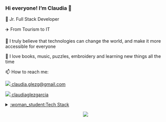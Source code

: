 ### Hi everyone! I’m Claudia 👋


 <p>🌱 Jr. Full Stack Developer </p>
 <p>✈️ From Tourism to IT</p>
 <p>🚀 I truly believe that technologies can change the world, and make it more accessible for everyone</p>
 <p>🧡 I love books, music, puzzles, embroidery and learning new things all the time</p>
 <p>📫 How to reach me:</p>
   <p> <a href="mailto:claudia.glezg@gmail.com" target="blank"><img src="https://skillicons.dev/icons?i=gmail,)](https://skillicons.dev"/> claudia.glezg@gmail.com</p>
 <p> <a href="https://www.linkedin.com/in/claudiaglezgarcia/" target="blank"><img src="https://skillicons.dev/icons?i=linkedin,)](https://skillicons.dev"/> claudiaglezgarcia  </p>
  <details>
  <summary>:woman_student:Tech Stack</summary>

#### Frontend

 <img src="https://skillicons.dev/icons?i=html,css,javascript,react,bootstrap,tailwind," />

#### Backend

 <img src="https://skillicons.dev/icons?i=php,laravel," />

#### Databases

 <img src="https://skillicons.dev/icons?i=mysql," />

#### Testing

 <img src="https://skillicons.dev/icons?i=jest," />

#### APIs

 <img src="https://skillicons.dev/icons?i=postman," />

#### Control Version

 <img src="https://skillicons.dev/icons?i=git,github," />

#### Tools

 <img src="https://skillicons.dev/icons?i=figma,notion" />

</details>
  <p align="center">
  <a href="https://skillicons.dev">
    <img src="https://skillicons.dev/icons?i=html,css,js,figma,git,github,materialui,tailwind,bootstrap,react,nodejs,jest,php,mysql,laravel,postman,&perline=8" />
  </a>
</p>

    
 


